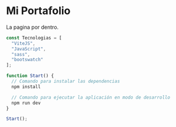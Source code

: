 # Mi Portafolio
La pagina por dentro.


```javascript
const Tecnologias = [
  "ViteJS",
  "JavaScript",
  "sass",
  "bootswatch"
];

function Start() {
  // Comando para instalar las dependencias
  npm install

  // Comando para ejecutar la aplicación en modo de desarrollo
  npm run dev
}

Start();
```
